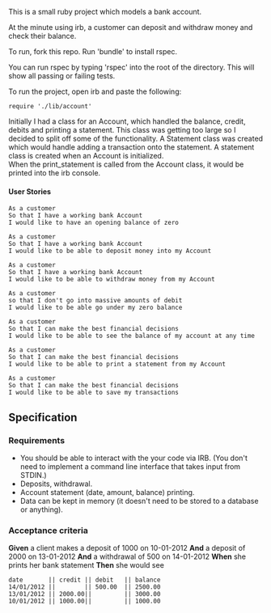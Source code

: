This is a small ruby project which models a bank account.

At the minute using irb, a customer can deposit and withdraw money and check their balance.

To run, fork this repo. Run 'bundle' to install rspec.

You can run rspec by typing 'rspec' into the root of the directory. This will show all passing or failing tests.

To run the project, open irb and paste the following:

```
require './lib/account'
```

Initially I had a class for an Account, which handled the balance, credit, debits and printing a statement.
This class was getting too large so I decided to split off some of the functionality.
A Statement class was created which would handle adding a transaction onto the statement. A statement class is created when an Account is initialized.  
When the print_statement is called from the Account class, it would be printed into the irb console.



#### User Stories
```
As a customer
So that I have a working bank Account
I would like to have an opening balance of zero
```
```
As a customer
So that I have a working bank Account
I would like to be able to deposit money into my Account
```
```
As a customer
So that I have a working bank Account
I would like to be able to withdraw money from my Account
```
```
As a customer
so that I don't go into massive amounts of debit
I would like to be able go under my zero balance
```
```
As a customer
So that I can make the best financial decisions
I would like to be able to see the balance of my account at any time
```
```
As a customer
So that I can make the best financial decisions
I would like to be able to print a statement from my Account
```
```
As a customer
So that I can make the best financial decisions
I would like to be able to save my transactions
```


## Specification

### Requirements

* You should be able to interact with the your code via IRB.  (You don't need to implement a command line interface that takes input from STDIN.)
* Deposits, withdrawal.
* Account statement (date, amount, balance) printing.
* Data can be kept in memory (it doesn't need to be stored to a database or anything).

### Acceptance criteria

**Given** a client makes a deposit of 1000 on 10-01-2012
**And** a deposit of 2000 on 13-01-2012
**And** a withdrawal of 500 on 14-01-2012
**When** she prints her bank statement
**Then** she would see

```
date       || credit || debit   || balance
14/01/2012 ||        || 500.00  || 2500.00
13/01/2012 || 2000.00||         || 3000.00
10/01/2012 || 1000.00||         || 1000.00
